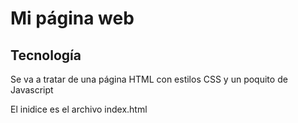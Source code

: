 # Mi página web

## Tecnología

Se va a tratar de una página HTML con estilos CSS y un poquito de Javascript

El inidice es el archivo index.html
